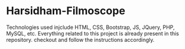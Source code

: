 # Harsidham-Filmoscope
Technologies used injclude HTML, CSS, Bootstrap, JS, JQuery, PHP, MySQL, etc.
Everything related to this project is already present in this repository. checkout and follow the instructions accordingly.
